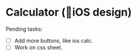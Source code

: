# Calculator (📱iOS design)

Pending tasks:
- [ ] Add more buttons, like ios calc.
- [ ] Work on css sheet.
